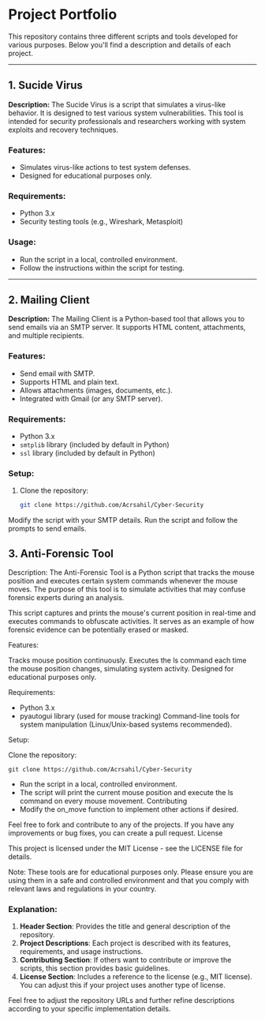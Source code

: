 

# Project Portfolio

This repository contains three different scripts and tools developed for various purposes. Below you'll find a description and details of each project.

---

## 1. **Sucide Virus**

**Description:**
The Sucide Virus is a script that simulates a virus-like behavior. It is designed to test various system vulnerabilities. This tool is intended for security professionals and researchers working with system exploits and recovery techniques.

### Features:
- Simulates virus-like actions to test system defenses.
- Designed for educational purposes only. 

### Requirements:
- Python 3.x
- Security testing tools (e.g., Wireshark, Metasploit)

### Usage:
- Run the script in a local, controlled environment.
- Follow the instructions within the script for testing.

---

## 2. **Mailing Client**

**Description:**
The Mailing Client is a Python-based tool that allows you to send emails via an SMTP server. It supports HTML content, attachments, and multiple recipients.

### Features:
- Send email with SMTP.
- Supports HTML and plain text.
- Allows attachments (images, documents, etc.).
- Integrated with Gmail (or any SMTP server).

### Requirements:
- Python 3.x
- `smtplib` library (included by default in Python)
- `ssl` library (included by default in Python)

### Setup:
1. Clone the repository:
   ```bash
   git clone https://github.com/Acrsahil/Cyber-Security

Modify the script with your SMTP details.
Run the script and follow the prompts to send emails.

## 3. **Anti-Forensic Tool**

Description: The Anti-Forensic Tool is a Python script that tracks the mouse position and executes certain system commands whenever the mouse moves. The purpose of this tool is to simulate activities that may confuse forensic experts during an analysis.

This script captures and prints the mouse's current position in real-time and executes commands to obfuscate activities. It serves as an example of how forensic evidence can be potentially erased or masked.

Features:

Tracks mouse position continuously.
Executes the ls command each time the mouse position changes, simulating system activity.
Designed for educational purposes only.

Requirements:

   - Python 3.x
   - pyautogui library (used for mouse tracking)
   Command-line tools for system manipulation (Linux/Unix-based systems recommended).

Setup:

 Clone the repository:

    git clone https://github.com/Acrsahil/Cyber-Security

   * Run the script in a local, controlled environment.
   * The script will print the current mouse position and execute the ls command on every mouse movement.
Contributing
   * Modify the on_move function to implement other actions if desired.

Feel free to fork and contribute to any of the projects. If you have any improvements or bug fixes, you can create a pull request.
License

This project is licensed under the MIT License - see the LICENSE file for details.

Note: These tools are for educational purposes only. Please ensure you are using them in a safe and controlled environment and that you comply with relevant laws and regulations in your country.


### Explanation:
1. **Header Section**: Provides the title and general description of the repository.
2. **Project Descriptions**: Each project is described with its features, requirements, and usage instructions.
3. **Contributing Section**: If others want to contribute or improve the scripts, this section provides basic guidelines.
4. **License Section**: Includes a reference to the license (e.g., MIT license). You can adjust this if your project uses another type of license.

Feel free to adjust the repository URLs and further refine descriptions according to your specific implementation details.
